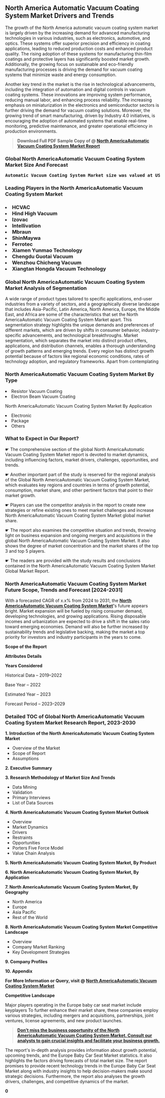<p> <h2>North America Automatic Vacuum Coating System Market Drivers and Trends</h2><p>The growth of the North America automatic vacuum coating system market is largely driven by the increasing demand for advanced manufacturing technologies in various industries, such as electronics, automotive, and optics. These systems offer superior precision and efficiency in coating applications, leading to reduced production costs and enhanced product quality. The rising adoption of these systems for manufacturing thin-film coatings and protective layers has significantly boosted market growth. Additionally, the growing focus on sustainable and eco-friendly manufacturing processes is driving the demand for vacuum coating systems that minimize waste and energy consumption.</p><p>Another key trend in the market is the rise in technological advancements, including the integration of automation and digital controls in vacuum coating systems. These innovations are improving system performance, reducing manual labor, and enhancing process reliability. The increasing emphasis on miniaturization in the electronics and semiconductor sectors is further driving the demand for vacuum coating solutions. Moreover, the growing trend of smart manufacturing, driven by Industry 4.0 initiatives, is encouraging the adoption of automated systems that enable real-time monitoring, predictive maintenance, and greater operational efficiency in production environments.</p></p><blockquote id="" class=""><strong>Download Full PDF Sample Copy of @&nbsp;<a href="https://www.verifiedmarketreports.com/download-sample/?rid=812446&utm_source=GitHub-Jan&utm_medium=262" target="_blank">North AmericaAutomatic Vacuum Coating System Market Report</a>&nbsp;&nbsp;</strong></blockquote><h3 id="" class=""><strong>Global&nbsp;North AmericaAutomatic Vacuum Coating System Market Size And Forecast</strong></h3><pre class="reader-text-block__code-block"><strong>Automatic Vacuum Coating System Market size was valued at USD 3.5 Billion in 2022 and is projected to reach USD 6.1 Billion by 2030, growing at a CAGR of 7.3% from 2024 to 2030.</strong></pre><h3 id="" class="">Leading Players in the&nbsp;North AmericaAutomatic Vacuum Coating System Market</h3><h3 class=""></Li><Li>HCVAC</Li><Li> Hind High Vacuum</Li><Li> Izovac</Li><Li> Intellivation</Li><Li> Mbraun</Li><Li> ShinMaywa</Li><Li> Ferrotec</Li><Li> Xiamen Yunmao Technology</Li><Li> Chengdu Guotai Vacuum</Li><Li> Wenzhou Chicheng Vacuum</Li><Li> Xiangtan Hongda Vacuum Technology</h3><h3 id="" class="">Global&nbsp;North AmericaAutomatic Vacuum Coating System Market Analysis of Segmentation</h3><p id="" class="">A wide range of product types tailored to specific applications, end-user industries from a variety of sectors, and a geographically diverse landscape that includes Asia-Pacific, Latin America, North America, Europe, the Middle East, and Africa are some of the characteristics that set the North AmericaAutomatic Vacuum Coating System Market apart. This segmentation strategy highlights the unique demands and preferences of different markets, which are driven by shifts in consumer behavior, industry-specific advancements, and technological breakthroughs. Market segmentation, which separates the market into distinct product offers, applications, and distribution channels, enables a thorough understanding of growth patterns and emerging trends. Every region has distinct growth potential because of factors like regional economic conditions, rates of technology adoption, and regulatory frameworks. Apart from contemplating</p><h3 id="" class="">North AmericaAutomatic Vacuum Coating System Market&nbsp;By Type</h3><p></Li><Li>Resistor Vacuum Coating</Li><Li> Electron Beam Vacuum Coating</p><div class="" data-test-id=""><p>North AmericaAutomatic Vacuum Coating System Market&nbsp;By Application</p></div><p class=""></Li><Li>Electronic</Li><Li> Package</Li><Li> Others</p><div class="" data-test-id=""><h3><span class="">What to Expect in Our Report?</span></h3></div><div class="" data-test-id=""><p><span class="">☛ The comprehensive section of the global North AmericaAutomatic Vacuum Coating System Market report is devoted to market dynamics, including influencing factors, market drivers, challenges, opportunities, and trends.</span></p></div><div class="" data-test-id=""><p><span class="">☛ Another important part of the study is reserved for the regional analysis of the Global North AmericaAutomatic Vacuum Coating System Market, which evaluates key regions and countries in terms of growth potential, consumption, market share, and other pertinent factors that point to their market growth.</span></p></div><div class="" data-test-id=""><p><span class="">☛ Players can use the competitor analysis in the report to create new strategies or refine existing ones to meet market challenges and increase North AmericaAutomatic Vacuum Coating System Market global market share.</span></p></div><div class="" data-test-id=""><p><span class="">☛ The report also examines the competitive situation and trends, throwing light on business expansion and ongoing mergers and acquisitions in the global North AmericaAutomatic Vacuum Coating System Market. It also shows the degree of market concentration and the market shares of the top 3 and top 5 players.</span></p></div><div class="" data-test-id=""><p><span class="">☛ The readers are provided with the study results and conclusions contained in the North AmericaAutomatic Vacuum Coating System Market Global Market Report.</span></p></div><div class="" data-test-id=""><h3><span class="">North AmericaAutomatic Vacuum Coating System Market Future Scope, Trends and Forecast [2024-2031]</span></h3></div><div class="" data-test-id=""><p><span class="">With a forecasted CAGR of x.x% from 2024 to 2031, the <strong><a href="https://www.verifiedmarketreports.com/download-sample/?rid=812446&utm_source=GitHub-Jan&utm_medium=262" target="_blank">North AmericaAutomatic Vacuum Coating System Market</a>'</strong>s future appears bright. Market expansion will be fueled by rising consumer demand, developing technologies, and growing applications. Rising disposable incomes and urbanization are expected to drive a shift in the sales ratio toward emerging economies. Demand will also be further increased by sustainability trends and legislative backing, making the market a top priority for investors and industry participants in the years to come.</span></p><p id="ember66" class="ember-view reader-text-block__paragraph"><strong>Scope of the Report</strong></p><p id="ember67" class="ember-view reader-text-block__paragraph"><strong>Attributes Details</strong></p><p id="ember68" class="ember-view reader-text-block__paragraph"><strong>Years Considered</strong></p><p id="ember69" class="ember-view reader-text-block__paragraph">Historical Data &ndash; 2019&ndash;2022</p><p id="ember70" class="ember-view reader-text-block__paragraph">Base Year &ndash; 2022</p><p id="ember71" class="ember-view reader-text-block__paragraph">Estimated Year &ndash; 2023</p><p id="ember72" class="ember-view reader-text-block__paragraph">Forecast Period &ndash; 2023&ndash;2029</p></div><h3 id="" class="">Detailed TOC of Global North AmericaAutomatic Vacuum Coating System Market Research Report, 2023-2030</h3><p id="" class=""><strong>1. Introduction of the North AmericaAutomatic Vacuum Coating System Market</strong></p><ul><li>Overview of the Market</li><li>Scope of Report</li><li>Assumptions</li></ul><p id="" class=""><strong>2. Executive Summary</strong></p><p id="" class=""><strong>3. Research Methodology of Market Size And Trends</strong></p><ul><li>Data Mining</li><li>Validation</li><li>Primary Interviews</li><li>List of Data Sources</li></ul><p id="" class=""><strong>4. North AmericaAutomatic Vacuum Coating System Market Outlook</strong></p><ul><li>Overview</li><li>Market Dynamics</li><li>Drivers</li><li>Restraints</li><li>Opportunities</li><li>Porters Five Force Model</li><li>Value Chain Analysis</li></ul><p id="" class=""><strong>5. North AmericaAutomatic Vacuum Coating System Market, By Product</strong></p><p id="" class=""><strong>6. North AmericaAutomatic Vacuum Coating System Market, By Application</strong></p><p id="" class=""><strong>7. North AmericaAutomatic Vacuum Coating System Market, By Geography</strong></p><ul><li>North America</li><li>Europe</li><li>Asia Pacific</li><li>Rest of the World</li></ul><p id="" class=""><strong>8. North AmericaAutomatic Vacuum Coating System Market Competitive Landscape</strong></p><ul><li>Overview</li><li>Company Market Ranking</li><li>Key Development Strategies</li></ul><p id="" class=""><strong>9. Company Profiles</strong></p><p id="" class=""><strong>10. Appendix</strong></p><p><strong>For More Information or Query, visit&nbsp;@ <a href="https://www.verifiedmarketreports.com/product/automatic-vacuum-coating-system-market/" target="_blank">North AmericaAutomatic Vacuum Coating System Market</a></strong></p><p id="ember61" class="ember-view reader-text-block__paragraph"><strong>Competitive Landscape</strong></p><p id="ember62" class="ember-view reader-text-block__paragraph">Major players operating in the Europe baby car seat market include keyplayers To further enhance their market share, these companies employ various strategies, including mergers and acquisitions, partnerships, joint ventures, license agreements, and new product launches.</p><blockquote id="ember63" class="ember-view reader-text-block__blockquote"><strong><a href="https://www.verifiedmarketreports.com/download-sample/?rid=812446&utm_source=GitHub-Jan&utm_medium=262" target="_blank">Don&rsquo;t miss the business opportunity of the North AmericaAutomatic Vacuum Coating System Market. Consult our analysts to gain crucial insights and facilitate your business growth.</a></strong></blockquote><p id="ember64" class="ember-view reader-text-block__paragraph">The report's in-depth analysis provides information about growth potential, upcoming trends, and the Europe Baby Car Seat Market statistics. It also highlights the factors driving forecasts of total market size. The report promises to provide recent technology trends in the Europe Baby Car Seat Market along with industry insights to help decision-makers make sound strategic decisions. Furthermore, the report also analyses the growth drivers, challenges, and competitive dynamics of the market.</p><p class="ember-view reader-text-block__paragraph"><strong>0</strong></p>
